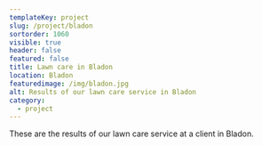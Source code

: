 ```yaml
---
templateKey: project
slug: /project/bladon
sortorder: 1060
visible: true
header: false
featured: false
title: Lawn care in Bladon
location: Bladon
featuredimage: /img/bladon.jpg
alt: Results of our lawn care service in Bladon
category:
  - project
---
```


These are the results of our lawn care service at a client in Bladon.
